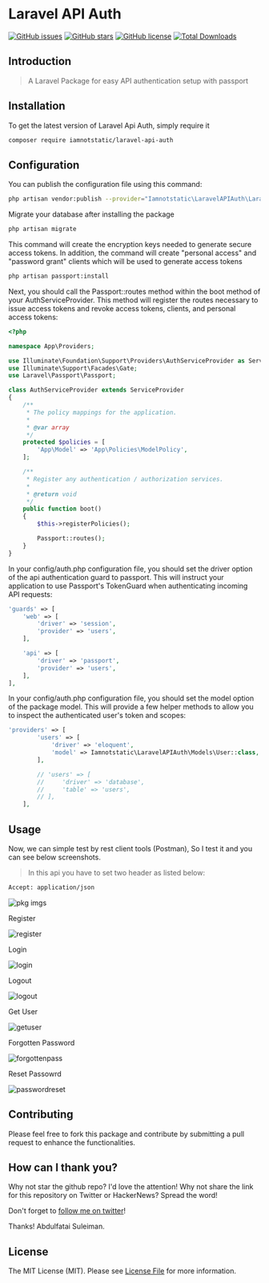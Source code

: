 # Laravel API Auth

[![GitHub issues](https://img.shields.io/github/issues/iamnotstatic/laravel-api-auth)](https://github.com/iamnotstatic/laravel-api-auth/issues)
[![GitHub stars](https://img.shields.io/github/stars/iamnotstatic/laravel-api-auth)](https://github.com/iamnotstatic/laravel-api-auth/stargazers)
[![GitHub license](https://img.shields.io/github/license/iamnotstatic/laravel-api-auth)](https://github.com/iamnotstatic/laravel-api-auth)
[![Total Downloads](https://img.shields.io/packagist/dt/iamnotstatic/laravel-api-auth)](https://github.com/iamnotstatic/laravel-api-auth)

## Introduction

> A Laravel Package for easy API authentication setup with passport

## Installation

To get the latest version of Laravel Api Auth, simply require it

```bash
composer require iamnotstatic/laravel-api-auth
```

## Configuration

You can publish the configuration file using this command:

```bash
php artisan vendor:publish --provider="Iamnotstatic\LaravelAPIAuth\LaravelAPIAuthServiceProvider"
```

Migrate your database after installing the package

```bash
php artisan migrate
```

This command will create the encryption keys needed to generate secure access tokens. In addition, the command will create "personal access" and "password grant" clients which will be used to generate access tokens

```bash
php artisan passport:install
```

Next, you should call the Passport::routes method within the boot method of your AuthServiceProvider. This method will register the routes necessary to issue access tokens and revoke access tokens, clients, and personal access tokens:

```php
<?php

namespace App\Providers;

use Illuminate\Foundation\Support\Providers\AuthServiceProvider as ServiceProvider;
use Illuminate\Support\Facades\Gate;
use Laravel\Passport\Passport;

class AuthServiceProvider extends ServiceProvider
{
    /**
     * The policy mappings for the application.
     *
     * @var array
     */
    protected $policies = [
        'App\Model' => 'App\Policies\ModelPolicy',
    ];

    /**
     * Register any authentication / authorization services.
     *
     * @return void
     */
    public function boot()
    {
        $this->registerPolicies();

        Passport::routes();
    }
}
```

In your config/auth.php configuration file, you should set the driver option of the api authentication guard to passport. This will instruct your application to use Passport's TokenGuard when authenticating incoming API requests:

```php
'guards' => [
    'web' => [
        'driver' => 'session',
        'provider' => 'users',
    ],

    'api' => [
        'driver' => 'passport',
        'provider' => 'users',
    ],
],
```

In your config/auth.php configuration file, you should set the model option of the package model. This will provide a few helper methods to allow you to inspect the authenticated user's token and scopes:

```php
'providers' => [
        'users' => [
            'driver' => 'eloquent',
            'model' => Iamnotstatic\LaravelAPIAuth\Models\User::class,
        ],

        // 'users' => [
        //     'driver' => 'database',
        //     'table' => 'users',
        // ],
    ],
```

## Usage

Now, we can simple test by rest client tools (Postman), So I test it and you can see below screenshots.

> In this api you have to set two header as listed below:

```bash
Accept: application/json
```

![pkg imgs](https://user-images.githubusercontent.com/46509072/78991850-d1b2ee80-7b31-11ea-8c90-e588fe7789ab.png)

Register

![register](https://user-images.githubusercontent.com/46509072/78993042-bc8b8f00-7b34-11ea-8eb4-449c7f82fd3f.png)

Login

![login](https://user-images.githubusercontent.com/46509072/78993086-d3ca7c80-7b34-11ea-807f-8bbf7baa00e8.png)

Logout

![logout](https://user-images.githubusercontent.com/46509072/78993159-f8beef80-7b34-11ea-9f0e-bff2dda268d8.png)

Get User

![getuser](https://user-images.githubusercontent.com/46509072/78993121-e93fa680-7b34-11ea-98da-6ff837f52b78.png)

Forgotten Password

![forgottenpass](https://user-images.githubusercontent.com/46509072/78993185-0d02ec80-7b35-11ea-888b-d1ff379170c8.png)

Reset Passowrd

![passwordreset](https://user-images.githubusercontent.com/46509072/78993214-1e4bf900-7b35-11ea-9c2b-346e1f555b97.png)

## Contributing

Please feel free to fork this package and contribute by submitting a pull request to enhance the functionalities.

## How can I thank you?

Why not star the github repo? I'd love the attention! Why not share the link for this repository on Twitter or HackerNews? Spread the word!

Don't forget to [follow me on twitter](https://twitter.com/iamnotstatic)!

Thanks!
Abdulfatai Suleiman.

## License

The MIT License (MIT). Please see [License File](LICENSE.md) for more information.
